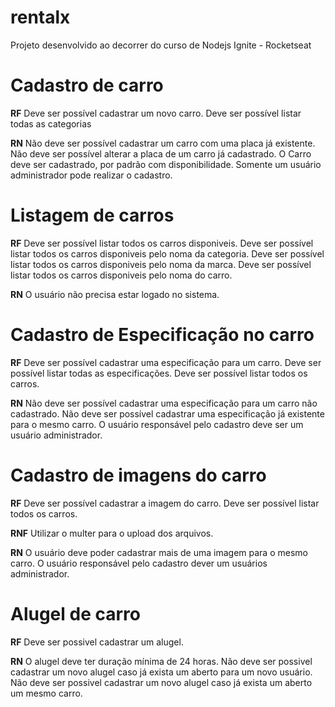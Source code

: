 # rentalx
Projeto desenvolvido ao decorrer do curso de Nodejs Ignite - Rocketseat

# Cadastro de carro

**RF** 
Deve ser possível cadastrar um novo carro.
Deve ser possível listar todas as categorias


**RN** 
Não deve ser possível cadastrar um carro com uma placa já existente.
Não deve ser possível alterar a placa de um carro já cadastrado.
O Carro deve ser cadastrado, por padrão com disponibilidade.
Somente um usuário administrador pode realizar o cadastro.

# Listagem de carros

**RF** 
Deve ser possível listar todos os carros disponiveis.
Deve ser possível listar todos os carros disponiveis pelo noma da categoria.
Deve ser possível listar todos os carros disponiveis pelo noma da marca.
Deve ser possível listar todos os carros disponiveis pelo noma do carro.

**RN** 
O usuário não precisa estar logado no sistema.


# Cadastro de Especificação no carro

**RF** 
Deve ser possível cadastrar uma especificação para um carro.
Deve ser possível listar todas as especificações.
Deve ser possível listar todos os carros.

**RN**
Não deve ser possível cadastrar uma especificação para um carro não cadastrado.
Não deve ser possível cadastrar uma especificação já existente para o mesmo carro.
O usuário responsável pelo cadastro deve ser um usuário administrador.


# Cadastro de imagens do carro

**RF** 
Deve ser possível cadastrar a imagem do carro.
Deve ser possível listar todos os carros.

**RNF**
Utilizar o multer para o upload dos arquivos.

**RN**
O usuário deve poder cadastrar mais de uma imagem para o mesmo carro.
O usuário responsável pelo cadastro dever um usuários administrador.

# Alugel de carro

**RF**
Deve ser possivel cadastrar um alugel.

**RN** 
O alugel deve ter duração mínima de 24 horas.
Não deve ser possivel cadastrar um novo alugel caso já exista um aberto para um novo usuário.
Não deve ser possivel cadastrar um novo alugel caso já exista um aberto um mesmo carro.


